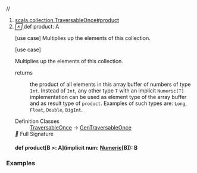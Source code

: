 //
<ol>
<li><a href="https://www.scala-lang.org/api/2.12.3/scala/collection/mutable/ArrayBuffer.html#product:A">scala.collection.TraversableOnce#product</a></li>
<li name="scala.collection.TraversableOnce#product" visbl="pub" class="indented0 " data-isabs="false" fullcomment="yes" group="Ungrouped"> <a id="product:A"></a> <span class="permalink"> <a href="../../../scala/collection/mutable/ArrayBuffer.html#product:A" title="Permalink"> <i class="material-icons"></i> </a> </span> <span class="modifier_kind"> <span class="modifier"></span> <span class="kind">def</span> </span> <span class="symbol"> <span class="name">product</span><span class="result">: <span class="extype" name="scala.collection.GenTraversableOnce.A">A</span></span> </span> <p class="shortcomment cmt">[use case] Multiplies up the elements of this collection.</p>
 <div class="fullcomment">
  [use case] 
  <div class="comment cmt">
   <p> Multiplies up the elements of this collection.</p>
  </div>
  <dl class="paramcmts block">
   <dt>
    returns
   </dt>
   <dd class="cmt">
    <p>the product of all elements in this array buffer of numbers of type <code>Int</code>. Instead of <code>Int</code>, any other type <code>T</code> with an implicit <code>Numeric[T]</code> implementation can be used as element type of the array buffer and as result type of <code>product</code>. Examples of such types are: <code>Long</code>, <code>Float</code>, <code>Double</code>, <code>BigInt</code>.</p>
   </dd>
  </dl>
  <dl class="attributes block"> 
   <dt>
    Definition Classes
   </dt>
   <dd>
    <a href="../TraversableOnce.html" class="extype" name="scala.collection.TraversableOnce">TraversableOnce</a> → 
    <a href="../GenTraversableOnce.html" class="extype" name="scala.collection.GenTraversableOnce">GenTraversableOnce</a>
   </dd>
   <div class="full-signature-block toggleContainer"> 
    <span class="toggle"> <i class="material-icons"></i> Full Signature </span> 
    <div class="hiddenContent full-signature-usecase">
     <h4 id="signature" class="signature"> <span class="modifier_kind"> <span class="modifier"></span> <span class="kind">def</span> </span> <span class="symbol"> <span class="name">product</span><span class="tparams">[<span name="B">B &gt;: <span class="extype" name="scala.collection.mutable.ArrayBuffer.A">A</span></span>]</span><span class="params">(<span class="implicit">implicit </span><span name="num">num: <a href="../../index.html#Numeric[T]=scala.math.Numeric[T]" class="extmbr" name="scala.Numeric">Numeric</a>[<span class="extype" name="scala.collection.TraversableOnce.product.B">B</span>]</span>)</span><span class="result">: <span class="extype" name="scala.collection.TraversableOnce.product.B">B</span></span> </span> </h4>
    </div> 
   </div>
  </dl>
 </div> </li>
        </ol>


### Examples



